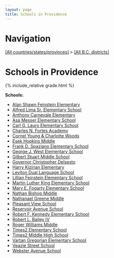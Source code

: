 ```yaml
---
layout: page
title: Schools in Providence
---
```

# Navigation

[[All countries/states/provinces]](../..) > [[All B.C. districts]](..)

# Schools in Providence

{% include_relative grade.html %}

**Schools:**

- [Alan Shawn Feinstein Elementary](Alan_Shawn_Feinstein_Elementary.md)
- [Alfred Lima Sr. Elementary School](Alfred_Lima_Sr._Elementary_School.md)
- [Anthony Carnevale Elementary](Anthony_Carnevale_Elementary.md)
- [Asa Messer Elementary School](Asa_Messer_Elementary_School.md)
- [Carl G. Lauro Elementary School](Carl_G._Lauro_Elementary_School.md)
- [Charles N. Fortes Academy](Charles_N._Fortes_Academy.md)
- [Cornel Young & Charlotte Woods](Cornel_Young_&_Charlotte_Woods.md)
- [Esek Hopkins Middle](Esek_Hopkins_Middle.md)
- [Frank D. Spaziano Elementary School](Frank_D._Spaziano_Elementary_School.md)
- [George J. West Elementary School](George_J._West_Elementary_School.md)
- [Gilbert Stuart Middle School](Gilbert_Stuart_Middle_School.md)
- [Governor Christopher Delsesto](Governor_Christopher_Delsesto.md)
- [Harry Kizirian Elementary](Harry_Kizirian_Elementary.md)
- [Leviton Dual Language School](Leviton_Dual_Language_School.md)
- [Lillian Feinstein Elementary School](Lillian_Feinstein_Elementary_School.md)
- [Martin Luther King Elementary School](Martin_Luther_King_Elementary_School.md)
- [Mary E. Fogarty Elementary School](Mary_E._Fogarty_Elementary_School.md)
- [Nathan Bishop Middle](Nathan_Bishop_Middle.md)
- [Nathanael Greene Middle](Nathanael_Greene_Middle.md)
- [Pleasant View School](Pleasant_View_School.md)
- [Reservoir Avenue School](Reservoir_Avenue_School.md)
- [Robert F. Kennedy Elementary School](Robert_F._Kennedy_Elementary_School.md)
- [Robert L. Bailey IV](Robert_L._Bailey_IV.md)
- [Roger Williams Middle](Roger_Williams_Middle.md)
- [Times2 Elementary School](Times2_Elementary_School.md)
- [Times2 Middle High School](Times2_Middle_High_School.md)
- [Vartan Gregorian Elementary School](Vartan_Gregorian_Elementary_School.md)
- [Veazie Street School](Veazie_Street_School.md)
- [Webster Avenue School](Webster_Avenue_School.md)
